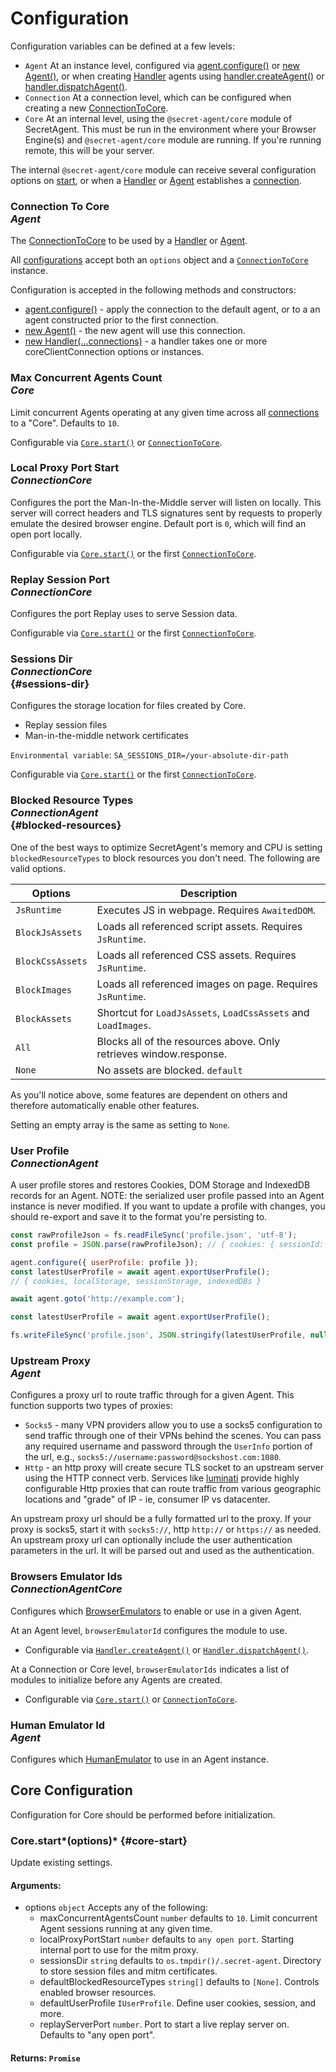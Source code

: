 # Configuration

Configuration variables can be defined at a few levels:

- `Agent` At an instance level, configured via [agent.configure()](/docs/basic-interfaces/agent#configure) or [new Agent()](/docs/basic-interfaces/agent#constructor), or when creating [Handler](/docs/basic-interfaces/handler) agents using [handler.createAgent()](/docs/basic-interfaces/handler#create-agent) or [handler.dispatchAgent()](/docs/basic-interfaces/handler#dispatch-agent).
- `Connection` At a connection level, which can be configured when creating a new [ConnectionToCore](/docs/advanced/connection-to-core#configuration).
- `Core` At an internal level, using the `@secret-agent/core` module of SecretAgent. This must be run in the environment where your Browser Engine(s) and `@secret-agent/core` module are running. If you're running remote, this will be your server.

The internal `@secret-agent/core` module can receive several configuration options on [start](#core-start), or when a [Handler](/docs/basic-interfaces/handler) or [Agent](/docs/basic-interfaces/agent) establishes a [connection](/docs/advanced/connection-to-core).

###  Connection To Core <div class="specs"><i>Agent</i></div>

The [ConnectionToCore](/docs/advanced/connection-to-core) to be used by a [Handler](/docs/basic-interfaces/handler) or [Agent](/docs/basic-interfaces/agent).

All [configurations](/docs/advanced/connection-to-core#configurations) accept both an `options` object and a [`ConnectionToCore`](/docs/advanced/connection-to-core) instance.

Configuration is accepted in the following methods and constructors:

- [agent.configure()](/docs/basic-interfaces/agent#configure) - apply the connection to the default agent, or to a an agent constructed prior to the first connection.
- [new Agent()](/docs/basic-interfaces/agent#constructor) - the new agent will use this connection.
- [new Handler(...connections)](/docs/basic-interfaces/handler#constructor) - a handler takes one or more coreClientConnection options or instances.

### Max Concurrent Agents Count <div class="specs"><i>Core</i></div>

Limit concurrent Agents operating at any given time across all [connections](/docs/advanced/connection-to-core) to a "Core". Defaults to `10`.

Configurable via [`Core.start()`](#core-start) or [`ConnectionToCore`](/docs/advanced/connection-to-core#configuration).

### Local Proxy Port Start <div class="specs"><i>Connection</i><i>Core</i></div>

Configures the port the Man-In-the-Middle server will listen on locally. This server will correct headers and TLS signatures sent by requests to properly emulate the desired browser engine. Default port is `0`, which will find an open port locally.

Configurable via [`Core.start()`](#core-start) or the first [`ConnectionToCore`](/docs/advanced/connection-to-core#configuration).

### Replay Session Port <div class="specs"><i>Connection</i><i>Core</i></div>

Configures the port Replay uses to serve Session data.

Configurable via [`Core.start()`](#core-start) or the first [`ConnectionToCore`](/docs/advanced/connection-to-core#configuration).

### Sessions Dir <div class="specs"><i>Connection</i><i>Core</i></div> {#sessions-dir}

Configures the storage location for files created by Core.

- Replay session files
- Man-in-the-middle network certificates

`Environmental variable`: `SA_SESSIONS_DIR=/your-absolute-dir-path`

Configurable via [`Core.start()`](#core-start) or the first [`ConnectionToCore`](/docs/advanced/connection-to-core).

### Blocked Resource Types <div class="specs"><i>Connection</i><i>Agent</i></div> {#blocked-resources}

One of the best ways to optimize SecretAgent's memory and CPU is setting `blockedResourceTypes` to block resources you don't need. The following are valid options.

<p class="show-table-header show-bottom-border minimal-row-height"></p>

| Options          | Description                                                        |
| ---------------- | ------------------------------------------------------------------ |
| `JsRuntime`      | Executes JS in webpage. Requires `AwaitedDOM`.                     |
| `BlockJsAssets`  | Loads all referenced script assets. Requires `JsRuntime`.          |
| `BlockCssAssets` | Loads all referenced CSS assets. Requires `JsRuntime`.             |
| `BlockImages`    | Loads all referenced images on page. Requires `JsRuntime`.         |
| `BlockAssets`    | Shortcut for `LoadJsAssets`, `LoadCssAssets` and `LoadImages`.     |
| `All`            | Blocks all of the resources above. Only retrieves window.response. |
| `None`           | No assets are blocked. `default`                                   |

As you'll notice above, some features are dependent on others and therefore automatically enable other features.

Setting an empty array is the same as setting to `None`.

### User Profile <div class="specs"><i>Connection</i><i>Agent</i></div>

A user profile stores and restores Cookies, DOM Storage and IndexedDB records for an Agent. NOTE: the serialized user profile passed into an Agent instance is never modified. If you want to update a profile with changes, you should re-export and save it to the format you're persisting to.

```js
const rawProfileJson = fs.readFileSync('profile.json', 'utf-8');
const profile = JSON.parse(rawProfileJson); // { cookies: { sessionId: 'test' }}

agent.configure({ userProfile: profile });
const latestUserProfile = await agent.exportUserProfile();
// { cookies, localStorage, sessionStorage, indexedDBs }

await agent.goto('http://example.com');

const latestUserProfile = await agent.exportUserProfile();

fs.writeFileSync('profile.json', JSON.stringify(latestUserProfile, null, 2));
```

### Upstream Proxy <div class="specs"><i>Agent</i></div>

Configures a proxy url to route traffic through for a given Agent. This function supports two types of proxies:

- `Socks5` - many VPN providers allow you to use a socks5 configuration to send traffic through one of their VPNs behind the scenes. You can pass any required username and password through the `UserInfo` portion of the url, e.g., `socks5://username:password@sockshost.com:1080`.
- `Http` - an http proxy will create secure TLS socket to an upstream server using the HTTP connect verb. Services like [luminati](https://luminati.io) provide highly configurable Http proxies that can route traffic from various geographic locations and "grade" of IP - ie, consumer IP vs datacenter.

An upstream proxy url should be a fully formatted url to the proxy. If your proxy is socks5, start it with `socks5://`, http `http://` or `https://` as needed. An upstream proxy url can optionally include the user authentication parameters in the url. It will be parsed out and used as the authentication.

### Browsers Emulator Ids <div class="specs"><i>Connection</i><i>Agent</i><i>Core</i></div>

Configures which [BrowserEmulators](/docs/advanced/browser-emulators) to enable or use in a given Agent.

At an Agent level, `browserEmulatorId` configures the module to use.

- Configurable via [`Handler.createAgent()`](/docs/basic-interfaces/handler#create-agent) or [`Handler.dispatchAgent()`](/docs/basic-interfaces/handler#dispatch-agent).

At a Connection or Core level, `browserEmulatorIds` indicates a list of modules to initialize before any Agents are created.

- Configurable via [`Core.start()`](#core-start) or [`ConnectionToCore`](/docs/advanced/connection-to-core).

### Human Emulator Id <div class="specs"><i>Agent</i></div>

Configures which [HumanEmulator](/docs/advanced/human-emulators) to use in an Agent instance.

## Core Configuration

Configuration for Core should be performed before initialization.

### Core.start*(options)* {#core-start}

Update existing settings.

#### **Arguments**:

- options `object` Accepts any of the following:
  - maxConcurrentAgentsCount `number` defaults to `10`. Limit concurrent Agent sessions running at any given time.
  - localProxyPortStart `number` defaults to `any open port`. Starting internal port to use for the mitm proxy.
  - sessionsDir `string` defaults to `os.tmpdir()/.secret-agent`. Directory to store session files and mitm certificates.
  - defaultBlockedResourceTypes `string[]` defaults to `[None]`. Controls enabled browser resources.
  - defaultUserProfile `IUserProfile`. Define user cookies, session, and more.
  - replayServerPort `number`. Port to start a live replay server on. Defaults to "any open port".

#### **Returns**: `Promise`
